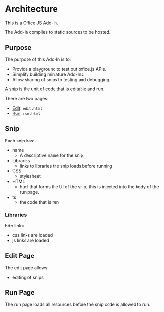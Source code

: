 # Architecture

This is a Office JS Add-In.

The Add-In compiles to static sources to be hosted.

## Purpose

The purpose of this Add-In is to:

- Provide a playground to test out office.js APIs.
- Simplify building miniature Add-Ins.
- Allow sharing of snips to testing and debugging.

A [snip](#snip) is the unit of code that is editable and run.

There are two pages:

- [Edit](#edit-page): `edit.html`
- [Run](#run-page): `run.html`

## Snip

Each snip has:

- name
    - A descriptive name for the snip
- Libraries
    - links to libraries the snip loads before running
- CSS
    - stylesheet
- HTML
    - html that forms the UI of the snip, this is injected into the body of the run page.
- ts
    - the code that is run

### Libraries

http links

- css links are loaded
- js links are loaded

## Edit Page

The edit page allows:

- editing of snips

## Run Page

The run page loads all resources before the snip code is allowed to run.